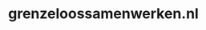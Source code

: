 ---
layout: post
title:  "grenzeloossamenwerken.nl"
internal_url:  "/data/grenzeloossamenwerken.nl.html"
categories: dutchgov
---